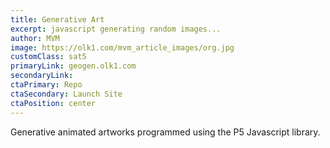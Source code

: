 ```yaml
---
title: Generative Art
excerpt: javascript generating random images...
author: MVM
image: https://olk1.com/mvm_article_images/org.jpg
customClass: sat5
primaryLink: geogen.olk1.com
secondaryLink: 
ctaPrimary: Repo 
ctaSecondary: Launch Site
ctaPosition: center
---
```


Generative animated artworks programmed using the P5 Javascript library.